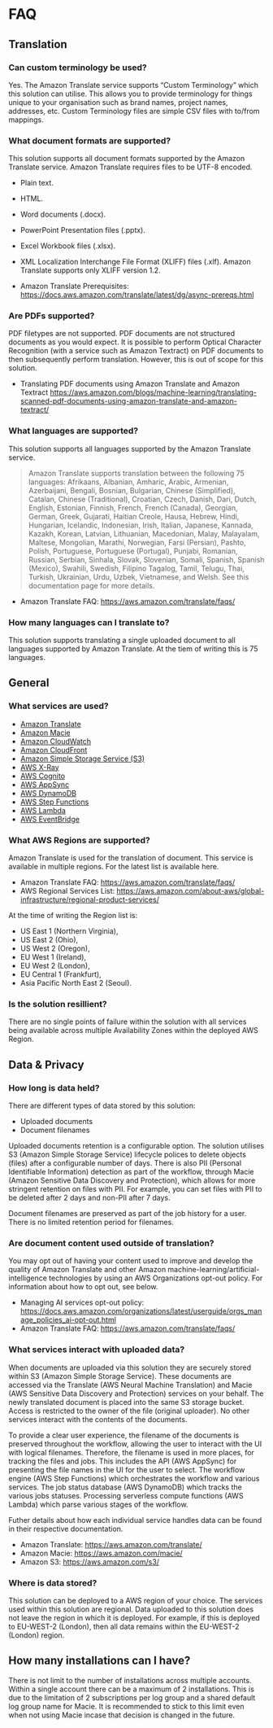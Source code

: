 <!--
Copyright Amazon.com, Inc. or its affiliates. All Rights Reserved.
SPDX-License-Identifier: MIT-0
-->

# FAQ

## Translation

### Can custom terminology be used?

Yes. The Amazon Translate service supports “Custom Terminology” which this solution can utilise. This allows you to provide terminology for things unique to your organisation such as brand names, project names, addresses, etc. Custom Terminology files are simple CSV files with to/from mappings.  


### What document formats are supported?

This solution supports all document formats supported by the Amazon Translate service. Amazon Translate requires files to be UTF-8 encoded.

- Plain text.
- HTML.
- Word documents (.docx).
- PowerPoint Presentation files (.pptx).
- Excel Workbook files (.xlsx).
- XML Localization Interchange File Format (XLIFF) files (.xlf). Amazon Translate supports only XLIFF version 1.2.

- Amazon Translate Prerequisites: https://docs.aws.amazon.com/translate/latest/dg/async-prereqs.html


### Are PDFs supported? 

PDF filetypes are not supported. PDF documents are not structured documents as you would expect. It is possible to perform Optical Character Recognition (with a service such as Amazon Textract) on PDF documents to then subsequently perform translation. However, this is out of scope for this solution. 

- Translating PDF documents using Amazon Translate and Amazon Textract https://aws.amazon.com/blogs/machine-learning/translating-scanned-pdf-documents-using-amazon-translate-and-amazon-textract/

### What languages are supported?

This solution supports all languages supported by the Amazon Translate service.

> Amazon Translate supports translation between the following 75 languages: Afrikaans, Albanian, Amharic, Arabic, Armenian, Azerbaijani, Bengali, Bosnian, Bulgarian, Chinese (Simplified), Catalan, Chinese (Traditional), Croatian, Czech, Danish, Dari, Dutch, English, Estonian, Finnish, French, French (Canada), Georgian, German, Greek, Gujarati, Haitian Creole, Hausa, Hebrew, Hindi, Hungarian, Icelandic, Indonesian, Irish, Italian, Japanese, Kannada, Kazakh, Korean, Latvian, Lithuanian, Macedonian, Malay, Malayalam, Maltese, Mongolian, Marathi, Norwegian, Farsi (Persian), Pashto, Polish, Portuguese, Portuguese (Portugal), Punjabi, Romanian, Russian, Serbian, Sinhala, Slovak, Slovenian, Somali, Spanish, Spanish (Mexico), Swahili, Swedish, Filipino Tagalog, Tamil, Telugu, Thai, Turkish, Ukrainian, Urdu, Uzbek, Vietnamese, and Welsh. See this documentation page for more details.

- Amazon Translate FAQ: https://aws.amazon.com/translate/faqs/ 

### How many languages can I translate to?

This solution supports translating a single uploaded document to all languages supported by Amazon Translate. At the tiem of writing this is 75 languages. 


## General

### What services are used?

- [Amazon Translate](https://aws.amazon.com/translate/)
- [Amazon Macie](https://aws.amazon.com/macie/)
- [Amazon CloudWatch](https://aws.amazon.com/cloudwatch/)
- [Amazon CloudFront](https://aws.amazon.com/cloudfront/)
- [Amazon Simple Storage Service (S3)](https://aws.amazon.com/s3/)
- [AWS X-Ray](https://aws.amazon.com/xray/)
- [AWS Cognito](https://aws.amazon.com/cognito/)
- [AWS AppSync](https://aws.amazon.com/appsync/)
- [AWS DynamoDB](https://aws.amazon.com/dynamodb/)
- [AWS Step Functions](https://aws.amazon.com/step-functions/)
- [AWS Lambda](https://aws.amazon.com/lambda/)
- [AWS EventBridge](https://aws.amazon.com/eventbridge/)



### What AWS Regions are supported?

Amazon Translate is used for the translation of document. This service is available in multiple regions. For the latest list is available here. 

- Amazon Translate FAQ: https://aws.amazon.com/translate/faqs/ 
- AWS Regional Services List: https://aws.amazon.com/about-aws/global-infrastructure/regional-product-services/

At the time of writing the Region list is:

- US East 1 (Northern Virginia),
- US East 2 (Ohio),
- US West 2 (Oregon),
- EU West 1 (Ireland),
- EU West 2 (London),
- EU Central 1 (Frankfurt),
- Asia Pacific North East 2 (Seoul).

### Is the solution resillient?

There are no single points of failure within the solution with all services being available across multiple Availability Zones within the deployed AWS Region.


<!-- ## What is the job ID?

The front-end shows a Job ID for each uploaded document. This represents the Job across various services used within this solution. The Job ID can be used for troubleshooting. For example, the Step Function workflow execution for a job has a matching ID. A sub key (sub path/directory) within S3 has  -->


## Data & Privacy


### How long is data held?

There are different types of data stored by this solution:

- Uploaded documents
- Document filenames

Uploaded documents retention is a configurable option. The solution utilises S3 (Amazon Simple Storage Service) lifecycle polices to delete objects (files) after a configurable number of days. There is also PII (Personal Identifiable Information) detection as part of the workflow, through Macie (Amazon Sensitive Data Discovery and Protection), which allows for more stringent retention on files with PII. For example, you can set files with PII to be deleted after 2 days and non-PII after 7 days. 

Document filenames are preserved as part of the job history for a user. There is no limited retention period for filenames. 

### Are document content used outside of translation?

You may opt out of having your content used to improve and develop the quality of Amazon Translate and other Amazon machine-learning/artificial-intelligence technologies by using an AWS Organizations opt-out policy. For information about how to opt out, see below.

- Managing AI services opt-out policy: https://docs.aws.amazon.com/organizations/latest/userguide/orgs_manage_policies_ai-opt-out.html
- Amazon Translate FAQ: https://aws.amazon.com/translate/faqs/ 


### What services interact with uploaded data?

When documents are uploaded via this solution they are securely stored within S3 (Amazon Simple Storage Service). These documents are accessed via the Translate (AWS Neural Machine Translation) and Macie (AWS Sensitive Data Discovery and Protection) services on your behalf. The newly translated document is placed into the same S3 storage bucket. Access is restricted to the owner of the file (original uploader). No other services interact with the contents of the documents. 

To provide a clear user experience, the filename of the documents is preserved throughout the workflow, allowing the user to interact with the UI with logical filenames. Therefore, the filename is used in more places, for tracking the files and jobs. This includes the API (AWS AppSync) for presenting the file names in the UI for the user to select. The workflow engine (AWS Step Functions) which orchestrates the workflow and various services. The job status database (AWS DynamoDB) which tracks the various jobs statuses. Processing serverless compute functions (AWS Lambda) which parse various stages of the workflow. 

Futher details about how each individual service handles data can be found in their respective documentation. 

- Amazon Translate: https://aws.amazon.com/translate/
- Amazon Macie: https://aws.amazon.com/macie/
- Amazon S3: https://aws.amazon.com/s3/


### Where is data stored?

This solution can be deployed to a AWS region of your choice. The services used within this solution are regional. Data uploaded to this solution does not leave the region in which it is deployed. For example, if this is deployed to EU-WEST-2 (London), then all data remains within the EU-WEST-2 (London) region.


## How many installations can I have?

There is not limit to the number of installations across multiple accounts. Within a single account there can be a maximum of 2 installations. This is due to the limitation of 2 subscriptions per log group and a shared default log group name for Macie. It is recommended to stick to this limit even when not using Macie incase that decision is changed in the future. 